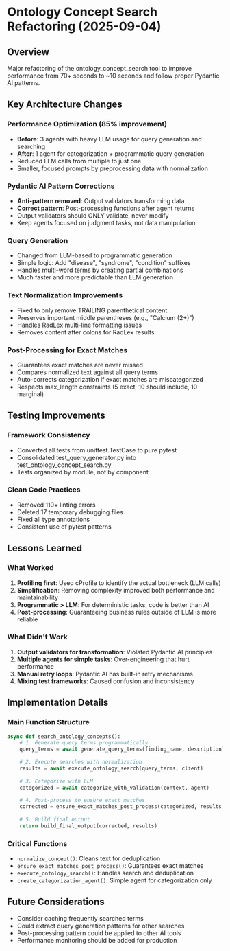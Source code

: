 # Ontology Concept Search Refactoring (2025-09-04)

## Overview
Major refactoring of the ontology_concept_search tool to improve performance from 70+ seconds to ~10 seconds and follow proper Pydantic AI patterns.

## Key Architecture Changes

### Performance Optimization (85% improvement)
- **Before**: 3 agents with heavy LLM usage for query generation and searching
- **After**: 1 agent for categorization + programmatic query generation
- Reduced LLM calls from multiple to just one
- Smaller, focused prompts by preprocessing data with normalization

### Pydantic AI Pattern Corrections
- **Anti-pattern removed**: Output validators transforming data
- **Correct pattern**: Post-processing functions after agent returns
- Output validators should ONLY validate, never modify
- Keep agents focused on judgment tasks, not data manipulation

### Query Generation
- Changed from LLM-based to programmatic generation
- Simple logic: Add "disease", "syndrome", "condition" suffixes
- Handles multi-word terms by creating partial combinations
- Much faster and more predictable than LLM generation

### Text Normalization Improvements
- Fixed to only remove TRAILING parenthetical content
- Preserves important middle parentheses (e.g., "Calcium (2+)")
- Handles RadLex multi-line formatting issues
- Removes content after colons for RadLex results

### Post-Processing for Exact Matches
- Guarantees exact matches are never missed
- Compares normalized text against all query terms
- Auto-corrects categorization if exact matches are miscategorized
- Respects max_length constraints (5 exact, 10 should include, 10 marginal)

## Testing Improvements

### Framework Consistency
- Converted all tests from unittest.TestCase to pure pytest
- Consolidated test_query_generator.py into test_ontology_concept_search.py
- Tests organized by module, not by component

### Clean Code Practices
- Removed 110+ linting errors
- Deleted 17 temporary debugging files
- Fixed all type annotations
- Consistent use of pytest patterns

## Lessons Learned

### What Worked
1. **Profiling first**: Used cProfile to identify the actual bottleneck (LLM calls)
2. **Simplification**: Removing complexity improved both performance and maintainability
3. **Programmatic > LLM**: For deterministic tasks, code is better than AI
4. **Post-processing**: Guaranteeing business rules outside of LLM is more reliable

### What Didn't Work
1. **Output validators for transformation**: Violated Pydantic AI principles
2. **Multiple agents for simple tasks**: Over-engineering that hurt performance
3. **Manual retry loops**: Pydantic AI has built-in retry mechanisms
4. **Mixing test frameworks**: Caused confusion and inconsistency

## Implementation Details

### Main Function Structure
```python
async def search_ontology_concepts():
    # 1. Generate query terms programmatically
    query_terms = await generate_query_terms(finding_name, description)
    
    # 2. Execute searches with normalization
    results = await execute_ontology_search(query_terms, client)
    
    # 3. Categorize with LLM
    categorized = await categorize_with_validation(context, agent)
    
    # 4. Post-process to ensure exact matches
    corrected = ensure_exact_matches_post_process(categorized, results, query_terms)
    
    # 5. Build final output
    return build_final_output(corrected, results)
```

### Critical Functions
- `normalize_concept()`: Cleans text for deduplication
- `ensure_exact_matches_post_process()`: Guarantees exact matches
- `execute_ontology_search()`: Handles search and deduplication
- `create_categorization_agent()`: Simple agent for categorization only

## Future Considerations
- Consider caching frequently searched terms
- Could extract query generation patterns for other searches
- Post-processing pattern could be applied to other AI tools
- Performance monitoring should be added for production